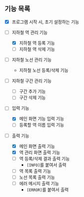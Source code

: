 ## 기능 목록

- [X] 프로그램 시작 시, 초기 설정하는 기능
- [ ] 지하철 역 관리 기능
    - [X] 지하철 역 등록 기능
    - [ ] 지하철 역 삭제 기능

- [ ] 지하철 노선 관리 기능
    - 지하철 노선 등록/삭제 기능

- [ ] 지하철 구간 관리 기능
    - [ ] 구간 추가 기능
    - [ ] 구간 삭제 기능

- [ ] 입력 기능
    - [X] 메인 화면 기능 입력 기능
    - [ ] 등록할 역 이름 입력 기능

- [ ] 출력 기능
    - [X] 메인 화면 출력 기능
    - [X] 역 관리 화면 출력 기능
    - [ ] 역 등록/삭제 결과 출력 기능
        - `[INFO]`를 붙여서 출력
    - [ ] 역 목록 출력 기능
    - [ ] 노선 목록 출력 기능
    - [ ] 에러 메시지 출력 기능
        - `[ERROR]`를 붙여서 출력
